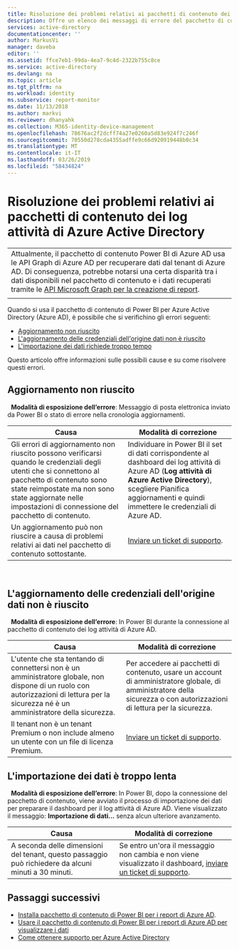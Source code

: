 ```yaml
---
title: Risoluzione dei problemi relativi ai pacchetti di contenuto dei log attività di Azure Active Directory | Microsoft Docs
description: Offre un elenco dei messaggi di errore del pacchetto di contenuto delle attività di Azure Active Directory e i passaggi per risolvere il problema.
services: active-directory
documentationcenter: ''
author: MarkusVi
manager: daveba
editor: ''
ms.assetid: ffce7eb1-99da-4ea7-9c4d-2322b755c8ce
ms.service: active-directory
ms.devlang: na
ms.topic: article
ms.tgt_pltfrm: na
ms.workload: identity
ms.subservice: report-monitor
ms.date: 11/13/2018
ms.author: markvi
ms.reviewer: dhanyahk
ms.collection: M365-identity-device-management
ms.openlocfilehash: 78676ac2f2dcff74a27e0260a5d83e924f7c246f
ms.sourcegitcommit: 70550d278cda4355adffe9c66d920919448b0c34
ms.translationtype: MT
ms.contentlocale: it-IT
ms.lasthandoff: 03/26/2019
ms.locfileid: "58434824"
---
```

# <a name="troubleshooting-azure-active-directory-activity-logs-content-pack-errors"></a>Risoluzione dei problemi relativi ai pacchetti di contenuto dei log attività di Azure Active Directory 

|  |
|--|
|Attualmente, il pacchetto di contenuto Power BI di Azure AD usa le API Graph di Azure AD per recuperare dati dal tenant di Azure AD. Di conseguenza, potrebbe notarsi una certa disparità tra i dati disponibili nel pacchetto di contenuto e i dati recuperati tramite le [API Microsoft Graph per la creazione di report](concept-reporting-api.md). |
|  |

Quando si usa il pacchetto di contenuto di Power BI per Azure Active Directory (Azure AD), è possibile che si verifichino gli errori seguenti: 

- [Aggiornamento non riuscito](troubleshoot-content-pack.md#refresh-failed) 
- [L'aggiornamento delle credenziali dell'origine dati non è riuscito](troubleshoot-content-pack.md#failed-to-update-data-source-credentials) 
- [L'importazione dei dati richiede troppo tempo](#data-import-is-too-slow) 

Questo articolo offre informazioni sulle possibili cause e su come risolvere questi errori.
 
## <a name="refresh-failed"></a>Aggiornamento non riuscito 
 
**Modalità di esposizione dell’errore**: Messaggio di posta elettronica inviato da Power BI o stato di errore nella cronologia aggiornamenti. 


| Causa | Modalità di correzione |
| ---   | ---        |
| Gli errori di aggiornamento non riuscito possono verificarsi quando le credenziali degli utenti che si connettono al pacchetto di contenuto sono state reimpostate ma non sono state aggiornate nelle impostazioni di connessione del pacchetto di contenuto. | Individuare in Power BI il set di dati corrispondente al dashboard dei log attività di Azure AD (**Log attività di Azure Active Directory**), scegliere Pianifica aggiornamenti e quindi immettere le credenziali di Azure AD. |
| Un aggiornamento può non riuscire a causa di problemi relativi ai dati nel pacchetto di contenuto sottostante. | [Inviare un ticket di supporto](../fundamentals/active-directory-troubleshooting-support-howto.md).|
 
 
## <a name="failed-to-update-data-source-credentials"></a>L'aggiornamento delle credenziali dell'origine dati non è riuscito 
 
**Modalità di esposizione dell’errore**: In Power BI durante la connessione al pacchetto di contenuto dei log attività di Azure AD. 

| Causa | Modalità di correzione |
| ---   | ---        |
| L'utente che sta tentando di connettersi non è un amministratore globale, non dispone di un ruolo con autorizzazioni di lettura per la sicurezza né è un amministratore della sicurezza. | Per accedere ai pacchetti di contenuto, usare un account di amministratore globale, di amministratore della sicurezza o con autorizzazioni di lettura per la sicurezza. |
| Il tenant non è un tenant Premium o non include almeno un utente con un file di licenza Premium. | [Inviare un ticket di supporto](../fundamentals/active-directory-troubleshooting-support-howto.md).|
 


## <a name="data-import-is-too-slow"></a>L'importazione dei dati è troppo lenta 
 
**Modalità di esposizione dell’errore**: In Power BI, dopo la connessione del pacchetto di contenuto, viene avviato il processo di importazione dei dati per preparare il dashboard per il log attività di Azure AD. Viene visualizzato il messaggio: **Importazione di dati...** senza alcun ulteriore avanzamento.  

| Causa | Modalità di correzione |
| ---   | ---        |
| A seconda delle dimensioni del tenant, questo passaggio può richiedere da alcuni minuti a 30 minuti. | Se entro un'ora il messaggio non cambia e non viene visualizzato il dashboard, [inviare un ticket di supporto](../fundamentals/active-directory-troubleshooting-support-howto.md).|

## <a name="next-steps"></a>Passaggi successivi

* [Installa pacchetto di contenuto di Power BI per i report di Azure AD](quickstart-install-power-bi-content-pack.md).
* [Usare il pacchetto di contenuto di Power BI per i report di Azure AD per visualizzare i dati](howto-power-bi-content-pack.md)
* [Come ottenere supporto per Azure Active Directory](../fundamentals/active-directory-troubleshooting-support-howto.md)
